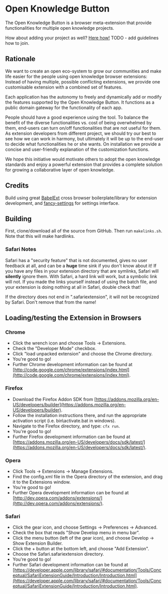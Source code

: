 Open Knowledge Button
=====================

The Open Knowledge Button is a browser meta-extension that provide functionalities for multiple open knowledge projects.

How about adding your project as well? [Here how!]() TODO - add guidelines how to join.

Rationale
---------

We want to create an open eco-system to grow our communities and make life easier for the people using open knowledge browser extensions: Instead of having multiple, possible conflicting extensions, we provide one customisable extension with a combined set of features.

Each application has the autonomy to freely and dynamically add or modify the features supported by the Open Knowledge Button. It functions as a public domain gateway for the functionality of each app.

People should have a good experience using the tool. To balance the benefit of the diverse functionalities vs. cost of being overwhelmed by them, end-users can turn on/off functionalities that are not useful for them. As extension developers from different project, we should try our best to see how we can work in harmony, but ultimately it will be up to the end-user to decide what functionalities he or she wants. On installation we provide a concise and user-friendly explanation of the customization functions.

We hope this initiative would motivate others to adopt the open knowledge standards and enjoy a powerful extension that provides a complete solution for growing a collaborative layer of open knowledge.

Credits
-------

Build using great [BabelExt](https://github.com/honestbleeps/BabelExt) cross browser
boilerplate/library for extension development, and [fancy-settings](https://github.com/altryne/fancy-settings) for
settings interface.

Building
--------

First, clone/download all of the source from GitHub. Then run `makelinks.sh`. Note that this will make hardlinks.

### Safari Notes ###

Safari has a "security feature" that is not documented, gives no user
feedback at all, and can be a **huge** time sink if you don't know about it!  If you have any
files in your extension directory that are symlinks, Safari will **silently** ignore them.
With Safari, a hard link will work, but a symbolic link will not.  If you made the links
yourself instead of using the batch file, and your extension is doing nothing at all in
Safari, double check that!

If the directory does not end in ".safariextension", it will not be recognized by Safari.
Don't remove that from the name!

Loading/testing the Extension in Browsers
-----------------------------------------

### Chrome ###

- Click the wrench icon and choose Tools -> Extensions.
- Check the "Developer Mode" checkbox.
- Click "load unpacked extension" and choose the Chrome directory.
- You're good to go!
- Further Chrome development information can be found at [http://code.google.com/chrome/extensions/index.html](http://code.google.com/chrome/extensions/index.html).

### Firefox ###

- Download the Firefox Addon SDK from [https://addons.mozilla.org/en-US/developers/builder](https://addons.mozilla.org/en-US/developers/builder).
- Follow the installation instructions there, and run the appropriate activation script (i.e. bin\activate.bat in windows).
- Navigate to the Firefox directory, and type: `cfx run`.
- You're good to go!
- Further Firefox development information can be found at [https://addons.mozilla.org/en-US/developers/docs/sdk/latest/](https://addons.mozilla.org/en-US/developers/docs/sdk/latest/).

### Opera ###

- Click Tools -> Extensions -> Manage Extensions.
- Find the config.xml file in the Opera directory of the extension, and drag it to the Extensions window.
- You're good to go!
- Further Opera development information can be found at [http://dev.opera.com/addons/extensions/](http://dev.opera.com/addons/extensions/).

### Safari ###

- Click the gear icon, and choose Settings -> Preferences -> Advanced.
- Check the box that reads "Show Develop menu in menu bar".
- Click the menu button (left of the gear icon), and choose Develop -> Show Extension Builder.
- Click the + button at the bottom left, and choose "Add Extension".
- Choose the Safari.safariextension directory.
- You're good to go!
- Further Safari development information can be found at [https://developer.apple.com/library/safari/#documentation/Tools/Conceptual/SafariExtensionGuide/Introduction/Introduction.html](https://developer.apple.com/library/safari/#documentation/Tools/Conceptual/SafariExtensionGuide/Introduction/Introduction.html).
